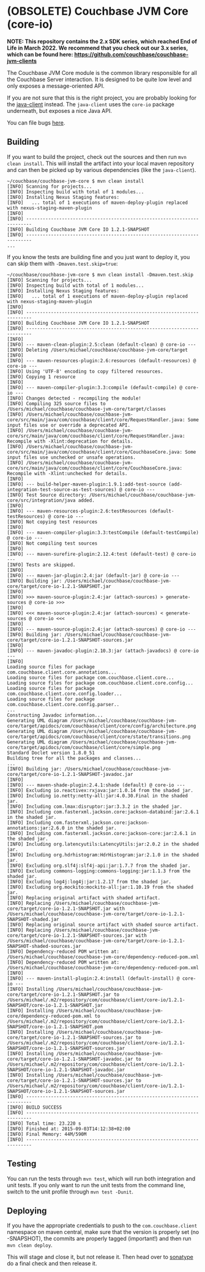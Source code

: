 # (OBSOLETE) Couchbase JVM Core (core-io)

**NOTE: This repository contains the 2.x SDK series, which reached End of Life in March 2022.
We recommend that you check out our 3.x series, which can be found here: https://github.com/couchbase/couchbase-jvm-clients**

The Couchbase JVM Core module is the common library responsible for all the Couchbase Server
interaction. It is designed to be quite low level and only exposes a message-oriented API.

If you are not sure that this is the right project, you are probably looking for the
[java-client](https://github.com/couchbase/couchbase-java-client) instead. The `java-client` uses
the `core-io` package underneath, but exposes a nice Java API.

You can file bugs [here](https://issues.couchbase.com/browse/JVMCBC).

## Building
If you want to build the project, check out the sources and then run `mvn clean install`. This will
install the artifact into your local maven repository and can then be picked up by various
dependencies (like the `java-client`).

```
~/couchbase/couchbase-jvm-core $ mvn clean install
[INFO] Scanning for projects...
[INFO] Inspecting build with total of 1 modules...
[INFO] Installing Nexus Staging features:
[INFO]   ... total of 1 executions of maven-deploy-plugin replaced with nexus-staging-maven-plugin
[INFO]
[INFO] ------------------------------------------------------------------------
[INFO] Building Couchbase JVM Core IO 1.2.1-SNAPSHOT
[INFO] ------------------------------------------------------------------------
...
```

If you know the tests are building fine and you just want to deploy it, you can skip them with
`-Dmaven.test.skip=true`:

```
~/couchbase/couchbase-jvm-core $ mvn clean install -Dmaven.test.skip
[INFO] Scanning for projects...
[INFO] Inspecting build with total of 1 modules...
[INFO] Installing Nexus Staging features:
[INFO]   ... total of 1 executions of maven-deploy-plugin replaced with nexus-staging-maven-plugin
[INFO]
[INFO] ------------------------------------------------------------------------
[INFO] Building Couchbase JVM Core IO 1.2.1-SNAPSHOT
[INFO] ------------------------------------------------------------------------
[INFO]
[INFO] --- maven-clean-plugin:2.5:clean (default-clean) @ core-io ---
[INFO] Deleting /Users/michael/couchbase/couchbase-jvm-core/target
[INFO]
[INFO] --- maven-resources-plugin:2.6:resources (default-resources) @ core-io ---
[INFO] Using 'UTF-8' encoding to copy filtered resources.
[INFO] Copying 1 resource
[INFO]
[INFO] --- maven-compiler-plugin:3.3:compile (default-compile) @ core-io ---
[INFO] Changes detected - recompiling the module!
[INFO] Compiling 325 source files to /Users/michael/couchbase/couchbase-jvm-core/target/classes
[INFO] /Users/michael/couchbase/couchbase-jvm-core/src/main/java/com/couchbase/client/core/RequestHandler.java: Some input files use or override a deprecated API.
[INFO] /Users/michael/couchbase/couchbase-jvm-core/src/main/java/com/couchbase/client/core/RequestHandler.java: Recompile with -Xlint:deprecation for details.
[INFO] /Users/michael/couchbase/couchbase-jvm-core/src/main/java/com/couchbase/client/core/CouchbaseCore.java: Some input files use unchecked or unsafe operations.
[INFO] /Users/michael/couchbase/couchbase-jvm-core/src/main/java/com/couchbase/client/core/CouchbaseCore.java: Recompile with -Xlint:unchecked for details.
[INFO]
[INFO] --- build-helper-maven-plugin:1.9.1:add-test-source (add-integration-test-source-as-test-sources) @ core-io ---
[INFO] Test Source directory: /Users/michael/couchbase/couchbase-jvm-core/src/integration/java added.
[INFO]
[INFO] --- maven-resources-plugin:2.6:testResources (default-testResources) @ core-io ---
[INFO] Not copying test resources
[INFO]
[INFO] --- maven-compiler-plugin:3.3:testCompile (default-testCompile) @ core-io ---
[INFO] Not compiling test sources
[INFO]
[INFO] --- maven-surefire-plugin:2.12.4:test (default-test) @ core-io ---
[INFO] Tests are skipped.
[INFO]
[INFO] --- maven-jar-plugin:2.4:jar (default-jar) @ core-io ---
[INFO] Building jar: /Users/michael/couchbase/couchbase-jvm-core/target/core-io-1.2.1-SNAPSHOT.jar
[INFO]
[INFO] >>> maven-source-plugin:2.4:jar (attach-sources) > generate-sources @ core-io >>>
[INFO]
[INFO] <<< maven-source-plugin:2.4:jar (attach-sources) < generate-sources @ core-io <<<
[INFO]
[INFO] --- maven-source-plugin:2.4:jar (attach-sources) @ core-io ---
[INFO] Building jar: /Users/michael/couchbase/couchbase-jvm-core/target/core-io-1.2.1-SNAPSHOT-sources.jar
[INFO]
[INFO] --- maven-javadoc-plugin:2.10.3:jar (attach-javadocs) @ core-io ---
[INFO]
Loading source files for package com.couchbase.client.core.annotations...
Loading source files for package com.couchbase.client.core...
Loading source files for package com.couchbase.client.core.config...
Loading source files for package com.couchbase.client.core.config.loader...
Loading source files for package com.couchbase.client.core.config.parser..
...
Constructing Javadoc information...
Generating UML diagram /Users/michael/couchbase/couchbase-jvm-core/target/apidocs/com/couchbase/client/core/config/architecture.png
Generating UML diagram /Users/michael/couchbase/couchbase-jvm-core/target/apidocs/com/couchbase/client/core/state/transitions.png
Generating UML diagram /Users/michael/couchbase/couchbase-jvm-core/target/apidocs/com/couchbase/client/core/simple.png
Standard Doclet version 1.8.0_51
Building tree for all the packages and classes...
...
[INFO] Building jar: /Users/michael/couchbase/couchbase-jvm-core/target/core-io-1.2.1-SNAPSHOT-javadoc.jar
[INFO]
[INFO] --- maven-shade-plugin:2.4.1:shade (default) @ core-io ---
[INFO] Excluding io.reactivex:rxjava:jar:1.0.14 from the shaded jar.
[INFO] Including io.netty:netty-all:jar:4.0.30.Final in the shaded jar.
[INFO] Including com.lmax:disruptor:jar:3.3.2 in the shaded jar.
[INFO] Including com.fasterxml.jackson.core:jackson-databind:jar:2.6.1 in the shaded jar.
[INFO] Including com.fasterxml.jackson.core:jackson-annotations:jar:2.6.0 in the shaded jar.
[INFO] Including com.fasterxml.jackson.core:jackson-core:jar:2.6.1 in the shaded jar.
[INFO] Including org.latencyutils:LatencyUtils:jar:2.0.2 in the shaded jar.
[INFO] Including org.hdrhistogram:HdrHistogram:jar:2.1.0 in the shaded jar.
[INFO] Excluding org.slf4j:slf4j-api:jar:1.7.7 from the shaded jar.
[INFO] Excluding commons-logging:commons-logging:jar:1.1.3 from the shaded jar.
[INFO] Excluding log4j:log4j:jar:1.2.17 from the shaded jar.
[INFO] Excluding org.mockito:mockito-all:jar:1.10.19 from the shaded jar.
[INFO] Replacing original artifact with shaded artifact.
[INFO] Replacing /Users/michael/couchbase/couchbase-jvm-core/target/core-io-1.2.1-SNAPSHOT.jar with /Users/michael/couchbase/couchbase-jvm-core/target/core-io-1.2.1-SNAPSHOT-shaded.jar
[INFO] Replacing original source artifact with shaded source artifact.
[INFO] Replacing /Users/michael/couchbase/couchbase-jvm-core/target/core-io-1.2.1-SNAPSHOT-sources.jar with /Users/michael/couchbase/couchbase-jvm-core/target/core-io-1.2.1-SNAPSHOT-shaded-sources.jar
[INFO] Dependency-reduced POM written at: /Users/michael/couchbase/couchbase-jvm-core/dependency-reduced-pom.xml
[INFO] Dependency-reduced POM written at: /Users/michael/couchbase/couchbase-jvm-core/dependency-reduced-pom.xml
[INFO]
[INFO] --- maven-install-plugin:2.4:install (default-install) @ core-io ---
[INFO] Installing /Users/michael/couchbase/couchbase-jvm-core/target/core-io-1.2.1-SNAPSHOT.jar to /Users/michael/.m2/repository/com/couchbase/client/core-io/1.2.1-SNAPSHOT/core-io-1.2.1-SNAPSHOT.jar
[INFO] Installing /Users/michael/couchbase/couchbase-jvm-core/dependency-reduced-pom.xml to /Users/michael/.m2/repository/com/couchbase/client/core-io/1.2.1-SNAPSHOT/core-io-1.2.1-SNAPSHOT.pom
[INFO] Installing /Users/michael/couchbase/couchbase-jvm-core/target/core-io-1.2.1-SNAPSHOT-sources.jar to /Users/michael/.m2/repository/com/couchbase/client/core-io/1.2.1-SNAPSHOT/core-io-1.2.1-SNAPSHOT-sources.jar
[INFO] Installing /Users/michael/couchbase/couchbase-jvm-core/target/core-io-1.2.1-SNAPSHOT-javadoc.jar to /Users/michael/.m2/repository/com/couchbase/client/core-io/1.2.1-SNAPSHOT/core-io-1.2.1-SNAPSHOT-javadoc.jar
[INFO] Installing /Users/michael/couchbase/couchbase-jvm-core/target/core-io-1.2.1-SNAPSHOT-sources.jar to /Users/michael/.m2/repository/com/couchbase/client/core-io/1.2.1-SNAPSHOT/core-io-1.2.1-SNAPSHOT-sources.jar
[INFO] ------------------------------------------------------------------------
[INFO] BUILD SUCCESS
[INFO] ------------------------------------------------------------------------
[INFO] Total time: 23.220 s
[INFO] Finished at: 2015-09-03T14:12:38+02:00
[INFO] Final Memory: 44M/590M
[INFO] ------------------------------------------------------------------------

```

## Testing
You can run the tests through `mvn test`, which will run both integration and unit tests. If you
only want to run the unit tests from the command line, switch to the unit profile through 
`mvn test -Dunit`.

## Deploying
If you have the appropriate credentials to push to the `com.couchbase.client` namespace on maven
central, make sure that the version is properly set (no -SNAPSHOT), the commits are properly 
tagged (important!) and then run `mvn clean deploy`.

This will stage and close it, but not release it. Then head over to [sonatype](http://oss.sonatype.org)
do a final check and then release it.
